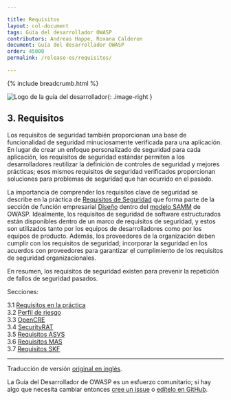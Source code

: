 ```yaml
---

title: Requisitos
layout: col-document
tags: Guía del desarrollador OWASP
contributors: Andreas Happe, Roxana Calderon
document: Guía del desarrollador OWASP
order: 45000
permalink: /release-es/requisitos/

---
```


{% include breadcrumb.html %}

<style type="text/css">
.image-right {
  height: 180px;
  display: block;
  margin-left: auto;
  margin-right: auto;
  float: right;
}
</style>

![Logo de la guía del desarrollador](../../assets/images/dg_logo.png "Guía del desarrollador OWASP"){: .image-right }

## 3. Requisitos

Los requisitos de seguridad también proporcionan una base de funcionalidad de seguridad minuciosamente verificada
para una aplicación.
En lugar de crear un enfoque personalizado de seguridad para cada aplicación,
los requisitos de seguridad estándar permiten a los desarrolladores reutilizar
la definición de controles de seguridad y mejores prácticas;
esos mismos requisitos de seguridad verificados proporcionan soluciones para problemas de seguridad
que han ocurrido en el pasado.

La importancia de comprender los requisitos clave de seguridad se describe en
la práctica de [Requisitos de Seguridad][sammdsr]
que forma parte de la sección de función empresarial [Diseño][sammd] dentro del [modelo SAMM][samm] de OWASP.
Idealmente, los requisitos de seguridad de software estructurados están disponibles dentro de
un marco de requisitos de seguridad,
y estos son utilizados tanto por los equipos de desarrolladores como por los equipos de producto.
Además, los proveedores de la organización deben cumplir con los requisitos de seguridad;
incorporar la seguridad en los acuerdos con proveedores para garantizar el cumplimiento de
los requisitos de seguridad organizacionales.

En resumen, los requisitos de seguridad existen para prevenir la repetición de fallos de seguridad pasados.

Secciones:

3.1 [Requisitos en la práctica](01-requirements.md)  
3.2 [Perfil de riesgo](02-risk.md)  
3.3 [OpenCRE](03-opencre.md)  
3.4 [SecurityRAT](04-security-rat.md)  
3.5 [Requisitos ASVS](05-asvs.md)  
3.6 [Requisitos MAS](06-mas.md)  
3.7 [Requisitos SKF](07-skf.md)  

----
Traducción de versión [original en inglés][release0500].

La Guía del Desarrollador de OWASP es un esfuerzo comunitario; si hay algo que necesita cambiar
entonces [cree un issue][issue0500] o [edítelo en GitHub][edit0500].

[release0500]: https://github.com/OWASP/www-project-developer-guide/blob/main/release/05-requirements/toc.md
[edit0500]: https://github.com/OWASP/www-project-developer-guide/blob/main/draft/05-requirements/toc.md
[issue0500]: https://github.com/OWASP/www-project-developer-guide/issues/new?labels=enhancement&template=request.md&title=Update:%2005-requirements/00-toc
[samm]: https://owaspsamm.org/about/
[sammd]: https://owaspsamm.org/model/design/
[sammdsr]: https://owaspsamm.org/model/design/security-requirements/
